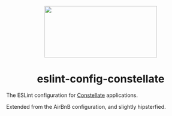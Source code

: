 <p align="center">
  <img src="https://cdn.rawgit.com/constellators/constellate/8e303aad/assets/logo-full.png" width="300" height="138.42" />
</p>

<h1 align="center">eslint-config-constellate</h1>

The ESLint configuration for [Constellate](https://github.com/constellators/constellate) applications.

Extended from the AirBnB configuration, and slightly hipsterfied.
